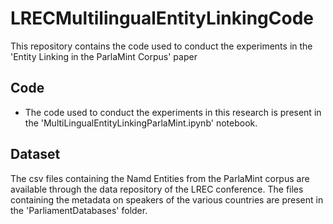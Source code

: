 # LRECMultilingualEntityLinkingCode
This repository contains the code used to conduct the experiments in the 'Entity Linking in the ParlaMint Corpus' paper

## Code
 - The code used to conduct the experiments in this research is present in the 'MultiLingualEntityLinkingParlaMint.ipynb' notebook.

## Dataset

The csv files containing the Namd Entities from the ParlaMint corpus are available through the data repository of the LREC conference. The files containing the metadata on speakers of the various countries are present in the 'ParliamentDatabases' folder.
